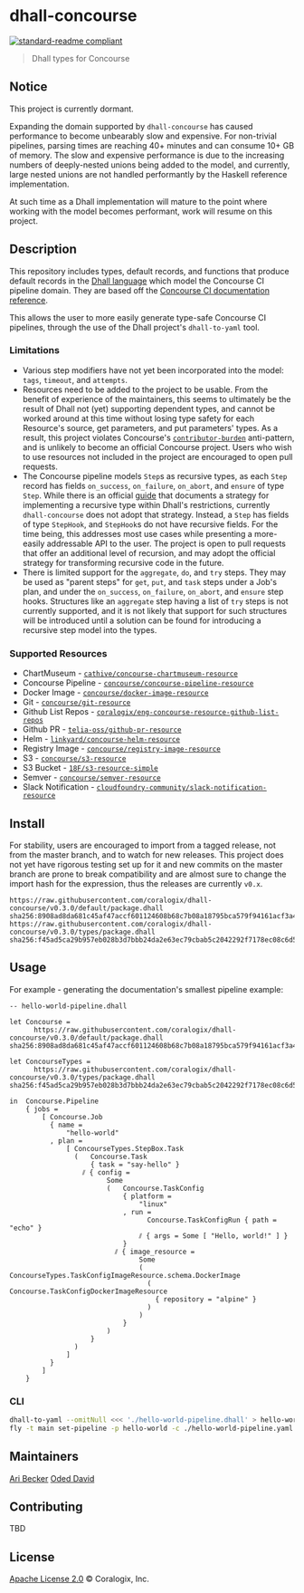 # dhall-concourse

[![standard-readme compliant](https://img.shields.io/badge/readme%20style-standard-brightgreen.svg?style=flat-square)](https://github.com/RichardLitt/standard-readme)

> Dhall types for Concourse

## Notice
This project is currently dormant.

Expanding the domain supported by `dhall-concourse` has caused performance to become unbearably slow and expensive. For non-trivial pipelines, parsing times are reaching 40+ minutes and can consume 10+ GB of memory. The slow and expensive performance is due to the increasing numbers of deeply-nested unions being added to the model, and currently, large nested unions are not handled performantly by the Haskell reference implementation.

At such time as a Dhall implementation will mature to the point where working with the model becomes performant, work will resume on this project.

## Description

This repository includes types, default records, and functions that produce default records in the [Dhall language](https://github.com/dhall-lang/dhall-lang) which model the Concourse CI pipeline domain. They are based off the [Concourse CI documentation reference](https://concourse-ci.org/pipelines.html).

This allows the user to more easily generate type-safe Concourse CI pipelines, through the use of the Dhall project's `dhall-to-yaml` tool.

### Limitations
* Various step modifiers have not yet been incorporated into the model: `tags`, `timeout`, and `attempts`.
* Resources need to be added to the project to be usable. From the benefit of experience of the maintainers, this seems to ultimately be the result of Dhall not (yet) supporting dependent types, and cannot be worked around at this time without losing type safety for each Resource's source, get parameters, and put parameters' types. As a result, this project violates Concourse's [`contributor-burden`](https://github.com/concourse/concourse/wiki/Anti-Patterns#contributor-burden) anti-pattern, and is unlikely to become an official Concourse project. Users who wish to use resources not included in the project are encouraged to open pull requests.
* The Concourse pipeline models `Step`s as recursive types, as each `Step` record has fields `on_success`, `on_failure`, `on_abort`, and `ensure` of type `Step`. While there is an official [guide](https://github.com/dhall-lang/dhall-lang/wiki/How-to-translate-recursive-code-to-Dhall) that documents a strategy for implementing a recursive type within Dhall's restrictions, currently `dhall-concourse` does not adopt that strategy. Instead, a `Step` has fields of type `StepHook`, and `StepHook`s do not have recursive fields. For the time being, this addresses most use cases while presenting a more-easily addressable API to the user. The project is open to pull requests that offer an additional level of recursion, and may adopt the official strategy for transforming recursive code in the future.
* There is limited support for the `aggregate`, `do`, and `try` steps. They may be used as "parent steps" for `get`, `put`, and `task` steps under a Job's plan, and under the `on_success`, `on_failure`, `on_abort`, and `ensure` step hooks. Structures like an `aggregate` step having a list of `try` steps is not currently supported, and it is not likely that support for such structures will be introduced until a solution can be found for introducing a recursive step model into the types. 

### Supported Resources
* ChartMuseum - [`cathive/concourse-chartmuseum-resource`](https://github.com/cathive/concourse-chartmuseum-resource)
* Concourse Pipeline - [`concourse/concourse-pipeline-resource`](https://github.com/concourse/concourse-pipeline-resource)
* Docker Image - [`concourse/docker-image-resource`](https://github.com/concourse/docker-image-resource)
* Git - [`concourse/git-resource`](https://github.com/concourse/git-resource)
* Github List Repos - [`coralogix/eng-concourse-resource-github-list-repos`](https://github.com/coralogix/eng-concourse-resource-github-list-repos)
* Github PR - [`telia-oss/github-pr-resource`](https://github.com/telia-oss/github-pr-resource)
* Helm - [`linkyard/concourse-helm-resource`](https://github.com/linkyard/concourse-helm-resource)
* Registry Image - [`concourse/registry-image-resource`](https://github.com/concourse/registry-image-resource)
* S3 - [`concourse/s3-resource`](https://github.com/concourse/s3-resource)
* S3 Bucket - [`18F/s3-resource-simple`](https://github.com/18F/s3-resource-simple)
* Semver - [`concourse/semver-resource`](https://github.com/concourse/semver-resource)
* Slack Notification - [`cloudfoundry-community/slack-notification-resource`](https://github.com/cloudfoundry-community/slack-notification-resource)

## Install
For stability, users are encouraged to import from a tagged release, not from the master branch, and to watch for new releases. This project does not yet have rigorous testing set up for it and new commits on the master branch are prone to break compatibility and are almost sure to change the import hash for the expression, thus the releases are currently `v0.x`.
```
https://raw.githubusercontent.com/coralogix/dhall-concourse/v0.3.0/default/package.dhall sha256:8908ad8da681c45af47accf601124608b68c7b08a18795bca579f94161acf3a4
https://raw.githubusercontent.com/coralogix/dhall-concourse/v0.3.0/types/package.dhall sha256:f45ad5ca29b957eb028b3d7bbb24da2e63ec79cbab5c2042292f7178ec08c6d5
```

## Usage
For example - generating the documentation's smallest pipeline example:
```dhall
-- hello-world-pipeline.dhall

let Concourse =
      https://raw.githubusercontent.com/coralogix/dhall-concourse/v0.3.0/default/package.dhall sha256:8908ad8da681c45af47accf601124608b68c7b08a18795bca579f94161acf3a4

let ConcourseTypes =
      https://raw.githubusercontent.com/coralogix/dhall-concourse/v0.3.0/types/package.dhall sha256:f45ad5ca29b957eb028b3d7bbb24da2e63ec79cbab5c2042292f7178ec08c6d5

in  Concourse.Pipeline
    { jobs =
        [ Concourse.Job
          { name =
              "hello-world"
          , plan =
              [ ConcourseTypes.StepBox.Task
                (   Concourse.Task
                    { task = "say-hello" }
                  ⫽ { config =
                        Some
                        (   Concourse.TaskConfig
                            { platform =
                                "linux"
                            , run =
                                  Concourse.TaskConfigRun { path = "echo" }
                                ⫽ { args = Some [ "Hello, world!" ] }
                            }
                          ⫽ { image_resource =
                                Some
                                ( ConcourseTypes.TaskConfigImageResource.schema.DockerImage
                                  ( Concourse.TaskConfigDockerImageResource
                                    { repository = "alpine" }
                                  )
                                )
                            }
                        )
                    }
                )
              ]
          }
        ]
    }
```
### CLI
```bash
dhall-to-yaml --omitNull <<< './hello-world-pipeline.dhall' > hello-world-pipeline.yaml
fly -t main set-pipeline -p hello-world -c ./hello-world-pipeline.yaml 
```

## Maintainers
[Ari Becker](https://github.com/ari-becker)
[Oded David](https://github.com/oded-dd)

## Contributing
TBD

## License
[Apache License 2.0](https://www.apache.org/licenses/LICENSE-2.0) © Coralogix, Inc.
